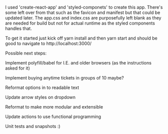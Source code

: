 I used 'create-react-app' and 'styled-componets' to create this app.
There's some left over from that such as the favicon and manifest but that could be updated later.
The app.css and index.css are purposefully left blank as they are needed for build but not for actual runtime as the styled components handles that.

To get it started just kick off yarn install and then yarn start and should be good to navigate to http://localhost:3000/

Possible next steps:

Implement polyfill/babel for I.E. and older browsers (as the instructions asked for it)

Implement buying anytime tickets in groups of 10 maybe?

Reformat options in to readable text

Update arrow styles on dropdown

Reformat to make more modular and extensible

Update actions to use functional programming

Unit tests and snapshots :)


